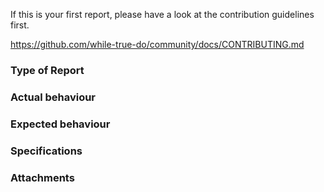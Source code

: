 If this is your first report, please have a look at the contribution guidelines first.

https://github.com/while-true-do/community/docs/CONTRIBUTING.md

### Type of Report

<!-- Is this a bug, feature request, enhancement, ... -->

### Actual behaviour

<!-- Please describe, what is happening at the moment. -->

### Expected behaviour

<!-- Please describe, what should happen. -->

### Specifications

<!-- Please consider to post versions, technical background, tool chains, other dependencies, etc. -->

### Attachments

<!-- Please attach everything, what can help to understand the issue like screenshots, code snippets, error codes, animations, etc. -->
